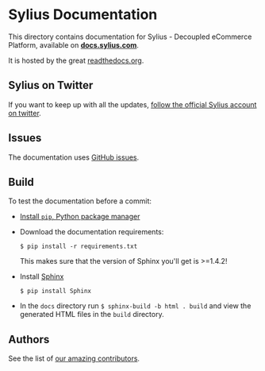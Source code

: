 Sylius Documentation
====================

This directory contains documentation for Sylius - Decoupled eCommerce Platform, available on [**docs.sylius.com**](http://docs.sylius.com). 

It is hosted by the great [readthedocs.org](http://readthedocs.org).

Sylius on Twitter
-----------------

If you want to keep up with all the updates, [follow the official Sylius account on twitter](http://twitter.com/Sylius).

Issues
------

The documentation uses [GitHub issues](https://github.com/Sylius/Sylius/issues).

Build
-----

To test the documentation before a commit:

* [Install `pip`, Python package manager](https://pip.pypa.io/en/stable/installing/)

* Download the documentation requirements: 

    `$ pip install -r requirements.txt`
    
    This makes sure that the version of Sphinx you'll get is >=1.4.2!

* Install [Sphinx](http://www.sphinx-doc.org/en/stable/)

    `$ pip install Sphinx`

* In the `docs` directory run `$ sphinx-build -b html . build` and view the generated HTML files in the `build` directory.

Authors
-------

See the list of [our amazing contributors](http://github.com/Sylius/Sylius/contributors).
